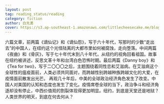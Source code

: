 ```yaml
---
layout: post
tag: reading_status/reading
category: fiction
author: 白先勇
cover: https://s3.ap-southeast-1.amazonaws.com/littlecheesecake.me/blog-post/books/纽约客.jpg
---
```


六篇文章，前两篇《谪仙记》和《谪仙怨》，写于六十年代，写那时的少数“走出去”的中国人，在纽约这个光怪陆离的大都市里如何被腐蚀，走向堕落。中间两篇《夜曲》和《骨灰》，写于七十年代末到八十年代，从纽约的视角回看祖国。故事在纽约被讲述，反思文革十年和台湾白色恐怖时期。最后两篇《Danny boy》和《Tea for two》，写于二〇〇〇之后，主题围绕着同性恋和艾滋病。在艾滋病这个全球性的瘟疫面前，人类必须共同面对，而跨越性别跨越种族跨越文化的大爱，在疫情面前散发出光芒。 再观几十年后，中美的全球政治经济角色发生了改变。中国人对美国的认知和态度也发生了变化。疫情席卷全球的当下，政治争斗和经济角逐却没有停止，中西价值观的割裂体现得更加明显。纽约，到底是天堂还是地狱？人类世界的明天，到底在何去何从？